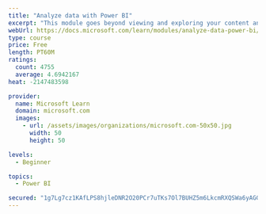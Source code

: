 ```yaml
---
title: "Analyze data with Power BI"
excerpt: "This module goes beyond viewing and exploring your content and explains how to interact with it by working with reports and dashboards to uncover and share new business insights."
webUrl: https://docs.microsoft.com/learn/modules/analyze-data-power-bi/
type: course
price: Free
length: PT60M
ratings:
  count: 4755
  average: 4.6942167
heat: -2147483598

provider:
  name: Microsoft Learn
  domain: microsoft.com
  images:
    - url: /assets/images/organizations/microsoft.com-50x50.jpg
      width: 50
      height: 50

levels:
  - Beginner

topics:
  - Power BI

secured: "1g7Lg7cz1KAfLPS8hjleDNR2O20PCr7uTKs7Ol7BUHZ5m6LkcmRXQSWa6yAGG9u1xEcMepsBCwii6Z/uYHaydo+X4Cf1kIxCFVQjcA4/hr0Ea6ygvoB2OTYpSXSjD/GUQC78J6nthfT3Se0YC0tXllYJLKKF/JvhLhGQxMJzzKESCJ+W1B3IQZeTBOD9rrZLFI0hf+BfXTF1cL1XjCnzVQGRY+ptnsz+0OSibMqQVaOFoo2yWBRkodapWoCyOp3qJ6frwhbTVS69XIl67+ktnJVANMXmqgyeKNJvOYoRcMxfNMlAl7G6jJe+Wln/d9XsnpjEKE7ZTkNu8mQbKZPRKmF1LdDWZyuHq88Nk3G24jRW94/gPQ4slggmwBsw3U0yRKlTG6zjFV6MtbHWzzLbc7EBL3tnTy7j1YIJgyeLVfg=;1YtXd/wRgrXx4yqx3hekUQ=="
---
```


